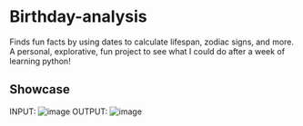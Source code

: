 # Birthday-analysis
Finds fun facts by using dates to calculate lifespan, zodiac signs, and  more. 
A personal, explorative, fun project to see what I could do after a week of learning python!
## Showcase
INPUT: 
![image](https://github.com/user-attachments/assets/2f675ffd-6e84-4874-a7bc-be4e58a73171)
OUTPUT: 
![image](https://github.com/user-attachments/assets/558846af-853b-4351-82fd-6bc26284295d)

